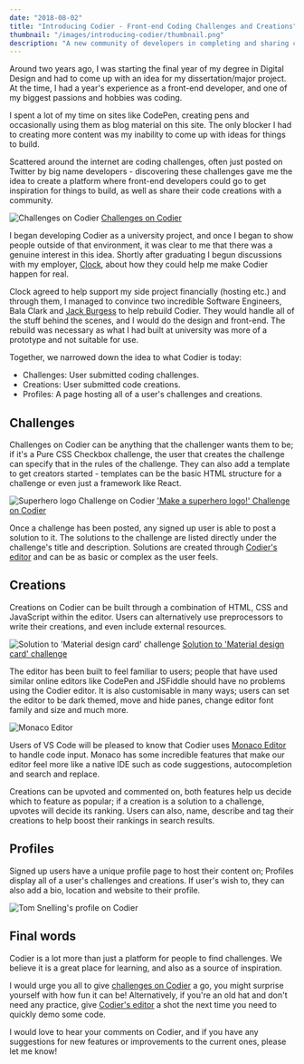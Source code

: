 ```yaml
---
date: "2018-08-02"
title: "Introducing Codier - Front-end Coding Challenges and Creations"
thumbnail: "/images/introducing-codier/thumbnail.png"
description: "A new community of developers in completing and sharing coding challenges."
---
```

Around two years ago, I was starting the final year of my degree in Digital Design and had to come up with an idea for my dissertation/major project. At the time, I had a year's experience as a front-end developer, and one of my biggest passions and hobbies was coding.

I spent a lot of my time on sites like CodePen, creating pens and occasionally using them as blog material on this site. The only blocker I had to creating more content was my inability to come up with ideas for things to build.

Scattered around the internet are coding challenges, often just posted on Twitter by big name developers - discovering these challenges gave me the idea to create a platform where front-end developers could go to get inspiration for things to build, as well as share their code creations with a community.

![Challenges on Codier](/images/introducing-codier/challenges.png)
[Challenges on Codier](https://codier.io)

I began developing Codier as a university project, and once I began to show people outside of that environment, it was clear to me that there was a genuine interest in this idea. Shortly after graduating I begun discussions with my employer, [Clock](https://clock.co.uk), about how they could help me make Codier happen for real.

Clock agreed to help support my side project financially (hosting etc.) and through them, I managed to convince two incredible Software Engineers, Bala Clark and [Jack Burgess](https://github.com/jack828) to help rebuild Codier. They would handle all of the stuff behind the scenes, and I would do the design and front-end. The rebuild was necessary as what I had built at university was more of a prototype and not suitable for use.

Together, we narrowed down the idea to what Codier is today:
- Challenges: User submitted coding challenges.
- Creations: User submitted code creations.
- Profiles: A page hosting all of a user's challenges and creations.

## Challenges
Challenges on Codier can be anything that the challenger wants them to be; if it's a Pure CSS Checkbox challenge, the user that creates the challenge can specify that in the rules of the challenge. They can also add a template to get creators started - templates can be the basic HTML structure for a challenge or even just a framework like React.

![Superhero logo Challenge on Codier](/images/introducing-codier/challenge.png)
['Make a superhero logo!' Challenge on Codier](https://codier.io/challenge/HkX0skp4m)

Once a challenge has been posted, any signed up user is able to post a solution to it. The solutions to the challenge are listed directly under the challenge's title and description. Solutions are created through [Codier's editor](https://codier.io/creation) and can be as basic or complex as the user feels.

## Creations
Creations on Codier can be built through a combination of HTML, CSS and JavaScript within the editor. Users can alternatively use preprocessors to write their creations, and even include external resources.

![Solution to 'Material design card' challenge](/images/introducing-codier/solution.png)
[Solution to 'Material design card' challenge](https://codier.io/creation/ry5QybKf7)

The editor has been built to feel familiar to users; people that have used similar online editors like CodePen and JSFiddle should have no problems using the Codier editor. It is also customisable in many ways; users can set the editor to be dark themed, move and hide panes, change editor font family and size and much more.

![Monaco Editor](/images/introducing-codier/editor.gif)

Users of VS Code will be pleased to know that Codier uses [Monaco Editor](https://microsoft.github.io/monaco-editor/) to handle code input. Monaco has some incredible features that make our editor feel more like a native IDE such as code suggestions, autocompletion and search and replace.

Creations can be upvoted and commented on, both features help us decide which to feature as popular; if a creation is a solution to a challenge, upvotes will decide its ranking. Users can also, name, describe and tag their creations to help boost their rankings in search results.

## Profiles
Signed up users have a unique profile page to host their content on; Profiles display all of a user's challenges and creations. If user's wish to, they can also add a bio, location and website to their profile.

![Tom Snelling's profile on Codier](/images/introducing-codier/profile.png)

## Final words
Codier is a lot more than just a platform for people to find challenges. We believe it is a great place for learning, and also as a source of inspiration.

I would urge you all to give [challenges on Codier](https://codier.io) a go, you might surprise yourself with how fun it can be! Alternatively, if you're an old hat and don't need any practice, give [Codier's editor](https://codier.io/creation) a shot the next time you need to quickly demo some code.

I would love to hear your comments on Codier, and if you have any suggestions for new features or improvements to the current ones, please let me know!
